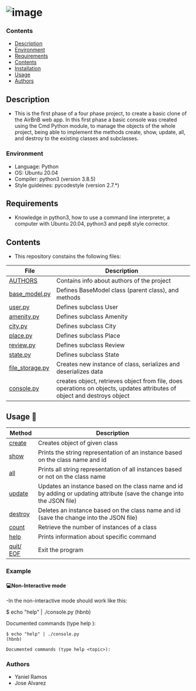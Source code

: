 # ![image](https://github.com/YanielRamos/holbertonschool-AirBnB_clone/assets/122760700/9517fe9f-a64d-4418-99dc-cfd2687fc350)


### Contents

- [Description](#Description)
- [Environment](#Environment)
- [Requirements](#Requirements)
- [Contents](#Contents)
- [Installation](#Installation)
- [Usage](#Usage)
- [Authors](#Authors)

## **Description**
* This is the first phase of a four phase project, to create a basic clone of the AirBnB web app. In this first phase a basic console was created using the Cmd Python module, to manage the objects of the whole project, being able to implement the methods create, show, update, all, and destroy to the existing classes and subclasses.


### **Environment**
  - Language: Python
  - OS: Ubuntu 20.04
  - Compiler: python3 (version 3.8.5)
  - Style guideines: pycodestyle (version 2.7.*)


## **Requirements**
* Knowledge in python3, how to use a command line interpreter, a computer with Ubuntu 20.04, python3 and pep8 style corrector.

## **Contents**
* This repository constains the following files:

|   **File**   |   **Description**   |
| -------------- | --------------------- |
|[AUTHORS](./AUTHORS) | Contains info about authors of the project |
|[base_model.py](./models/base_model.py) | Defines BaseModel class (parent class), and methods |
|[user.py](./models/user.py) | Defines subclass User |
|[amenity.py](./models/amenity.py) | Defines subclass Amenity |
|[city.py](./models/city.py)| Defines subclass City |
|[place.py](./models/place.py)| Defines subclass Place |
|[review.py](./models/review.py) | Defines subclass Review |
|[state.py](./models/state.py) | Defines subclass State |
|[file_storage.py](./models/engine/file_storage.py) | Creates new instance of class, serializes and deserializes data |
|[console.py](./console.py) | creates object, retrieves object from file, does operations on objects, updates attributes of object and destroys object |


## Usage :wrench:

|   **Method**   |   **Description**   |
| -------------- | --------------------- |
|[create](./console.py) | Creates object of given class |
|[show](./console.py) | Prints the string representation of an instance based on the class name and id |
|[all](./console.py) | Prints all string representation of all instances based or not on the class name |
|[update](./console.py) | Updates an instance based on the class name and id by adding or updating attribute (save the change into the JSON file) |
|[destroy](./console.py)| Deletes an instance based on the class name and id (save the change into the JSON file) |
|[count](./console.py)| Retrieve the number of instances of a class |
|[help](./console.py)| Prints information about specific command |
|[quit/ EOF](./console.py)| Exit the program |

### Example 

#### **💻Non-Interactive mode**

  -In the non-interactive mode should work like this:

  $ echo "help" | ./console.py
(hbnb)

Documented commands (type help <topic>):
```
$ echo "help" | ./console.py
(hbnb)

Documented commands (type help <topic>):

```

### **Authors**
* Yaniel Ramos
* Jose Alvarez
